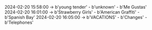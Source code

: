 2024-02-20 15:58:00 -> b'young tender' - b'unknown' - b'Me Gustas'
2024-02-20 16:01:00 -> b'Strawberry Girls' - b'American Graffiti' - b'Spanish Bay'
2024-02-20 16:05:00 -> b'VACATIONS' - b'Changes' - b'Telephones'
